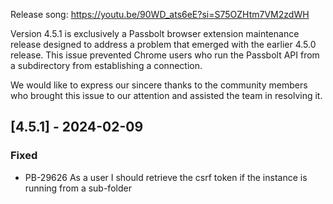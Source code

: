 Release song: https://youtu.be/90WD_ats6eE?si=S75OZHtm7VM2zdWH

Version 4.5.1 is exclusively a Passbolt browser extension maintenance release designed to address a problem that emerged with the earlier 4.5.0 release. This issue prevented Chrome users who run the Passbolt API from a subdirectory from establishing a connection.

We would like to express our sincere thanks to the community members who brought this issue to our attention and assisted the team in resolving it.

## [4.5.1] - 2024-02-09
### Fixed
- PB-29626 As a user I should retrieve the csrf token if the instance is running from a sub-folder